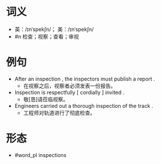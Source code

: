 # 词义
- 英：/ɪnˈspekʃn/； 美：/ɪnˈspekʃn/
- #n 检查；视察；查看；审视
# 例句
- After an inspection , the inspectors must publish a report .
	- 在视察之后，视察者必须发表一份报告。
- Inspection is respectfully [ cordially ] invited .
	- 敬[恳]请莅临视察。
- Engineers carried out a thorough inspection of the track .
	- 工程师对轨道进行了彻底检查。
# 形态
- #word_pl inspections
